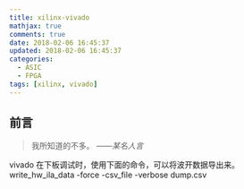 ```yaml
---
title: xilinx-vivado
mathjax: true
comments: true
date: 2018-02-06 16:45:37
updated: 2018-02-06 16:45:37
categories:
  - ASIC
  - FPGA
tags: [xilinx, vivado]
---
```


## 前言

> 我所知道的不多。
> ——*某名人言*


vivado 在下板调试时，使用下面的命令，可以将波开数据导出来。
write_hw_ila_data -force -csv_file -verbose dump.csv
